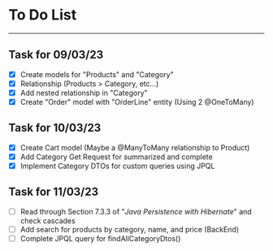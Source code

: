 # To Do List

---

## Task for 09/03/23 
- [x] Create models for "Products" and "Category"
- [x] Relationship (Products > Category, etc...)
- [x] Add nested relationship in "Category"
- [x] Create "Order" model with "OrderLine" entity (Using 2 @OneToMany)

## Task for 10/03/23 
- [x] Create Cart model (Maybe a @ManyToMany relationship to Product)
- [x] Add Category Get Request for summarized and complete
- [x] Implement Category DTOs for custom queries using JPQL

## Task for 11/03/23
- [ ] Read through Section 7.3.3 of "_Java Persistence with Hibernate_" and check cascades
- [ ] Add search for products by category, name, and price (BackEnd)
- [ ] Complete JPQL query for findAllCategoryDtos()